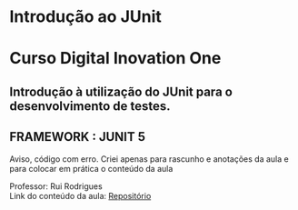 
<h1>Introdução ao JUnit</h1>
<h1>Curso Digital Inovation One</h1>

<h2>Introdução à utilização do JUnit para o desenvolvimento de testes.</h2>

<h2>FRAMEWORK : JUNIT 5</h2>

<p>Aviso, código com erro. Criei apenas para rascunho e anotações da aula e para colocar em prática o conteúdo da aula</p>

<p> Professor: Rui Rodrigues<br>
    Link do conteúdo da aula: <a href="https://github.com/ruirodri/introJUnit">Repositório</a>
    
</p>